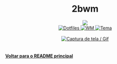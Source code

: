 <h1 align="center">2bwm</h1>
<div align="center">
  <a href="https://gitlab.com/crzjp">
    <img src="https://img.shields.io/badge/usuário-crzjp-%232c3e50?style=for-the-badge" />
  </a>
  <br/>
  <a href="https://gitlab.com/crzjp/my-dotfiles">
    <img
      alt="Dotfiles"
      src="https://img.shields.io/badge/dots-%232c3e50?style=for-the-badge"
    />
  </a>
  <a href="https://github.com/venam/2bwm">
    <img
      alt="WM"
      src="https://img.shields.io/badge/wm-2bwm-%235352ed?style=for-the-badge"
    />
  </a>
  <a href="https://github.com/jan-warchol/selenized">
    <img
      alt="Tema"
      src="https://img.shields.io/badge/tema-selenized-%232ed573?style=for-the-badge"
    />
  </a>
  <br /><br />
  <a href="https://gitlab.com/crzjp/my-dotfiles/-/blob/master/.config/2bwm/">
    <img alt="Captura de tela / Gif" src="https://gitlab.com/crzjp/my-dotfiles/-/raw/master/.config/2bwm/2bwm.png" />
  </a>
  <br/><br/>
</div>

#### [Voltar para o README principal](https://github.com/unixwmbr/unixwmbr)
